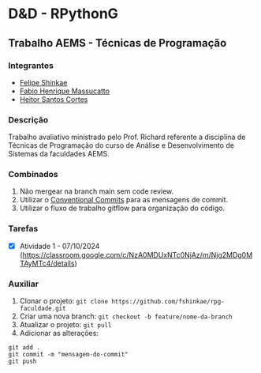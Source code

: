 # D&D - RPythonG
## Trabalho AEMS - Técnicas de Programação

### Integrantes

- [Felipe Shinkae](https://github.com/fshinkae)
- [Fabio Henrique Massucatto](https://github.com/fabiomassucatto)
- [Heitor Santos Cortes](https://github.com/heitorpcrl)

### Descrição

Trabalho avaliativo ministrado pelo Prof. Richard referente a disciplina de Técnicas de Programação do curso de Análise e Desenvolvimento de Sistemas da faculdades AEMS.

### Combinados

1. Não mergear na branch main sem code review.
2. Utilizar o [Conventional Commits](https://www.conventionalcommits.org/en/v1.0.0/) para as mensagens de commit.
3. Utilizar o fluxo de trabalho gitflow para organização do código.

### Tarefas

- [x] Atividade 1 - 07/10/2024 (https://classroom.google.com/c/NzA0MDUxNTc0NjAz/m/Njg2MDg0MTAyMTc4/details)

### Auxiliar

1. Clonar o projeto: `git clone https://github.com/fshinkae/rpg-faculdade.git`
2. Criar uma nova branch: `git checkout -b feature/nome-da-branch`
3. Atualizar o projeto: `git pull`
4. Adicionar as alterações: 
```
git add .
git commit -m "mensagem-do-commit"
git push
```

